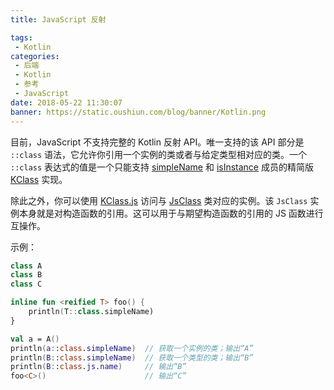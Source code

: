 ```yaml
---
title: JavaScript 反射

tags:
 - Kotlin
categories:
 - 后端
 - Kotlin
 - 参考
 - JavaScript
date: 2018-05-22 11:30:07
banner: https://static.oushiun.com/blog/banner/Kotlin.png
---
```


目前，JavaScript 不支持完整的 Kotlin 反射 API。唯一支持的该 API 部分是 `::class` 语法，它允许你引用一个实例的类或者与给定类型相对应的类。一个 `::class` 表达式的值是一个只能支持 [simpleName](https://kotlinlang.org/api/latest/jvm/stdlib/kotlin.reflect/-k-class/simple-name.html) 和
[isInstance](https://kotlinlang.org/api/latest/jvm/stdlib/kotlin.reflect/-k-class/is-instance.html) 成员的精简版 [KClass](https://kotlinlang.org/api/latest/jvm/stdlib/kotlin.reflect/-k-class/) 实现。

除此之外，你可以使用 [KClass.js](https://kotlinlang.org/api/latest/jvm/stdlib/kotlin.js/js.html) 访问与 [JsClass](https://kotlinlang.org/api/latest/jvm/stdlib/kotlin.js/-js-class/index.html) 类对应的实例。该 `JsClass` 实例本身就是对构造函数的引用。这可以用于与期望构造函数的引用的 JS 函数进行互操作。

<!-- more -->

示例：

```kotlin
class A
class B
class C

inline fun <reified T> foo() {
    println(T::class.simpleName)
}

val a = A()
println(a::class.simpleName)  // 获取一个实例的类；输出“A”
println(B::class.simpleName)  // 获取一个类型的类；输出“B”
println(B::class.js.name)     // 输出“B”
foo<C>()                      // 输出“C”
```
